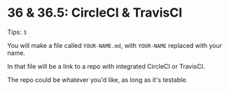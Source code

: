 # 36 & 36.5: CircleCI & TravisCI

Tips: `3`

You will make a file called `YOUR-NAME.md`, with `YOUR-NAME` replaced with your name.

In that file will be a link to a repo with integrated CircleCI or TravisCI.

The repo could be whatever you'd like, as long as it's testable.
